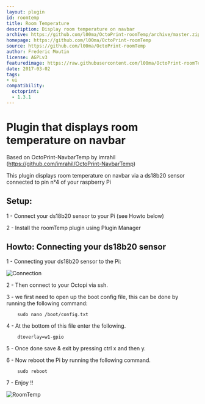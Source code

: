 ```yaml
---
layout: plugin
id: roomtemp
title: Room Temperature
description: Display room temperature on navbar
archive: https://github.com/l00ma/OctoPrint-roomTemp/archive/master.zip
homepage: https://github.com/l00ma/OctoPrint-roomTemp
source: https://github.com/l00ma/OctoPrint-roomTemp
author: Frederic Moutin
license: AGPLv3
featuredimage: https://raw.githubusercontent.com/l00ma/OctoPrint-roomTemp/master/RoomTemp.png
date: 2017-03-02
tags:
- ui
compatibility:
  octoprint:
  - 1.3.1
---
```


# Plugin that displays room temperature on navbar
Based on OctoPrint-NavbarTemp by imrahil (https://github.com/imrahil/OctoPrint-NavbarTemp)

This plugin displays room temperature on navbar via a ds18b20 sensor connected to pin n°4 of your raspberry Pi

## Setup:

1 - Connect your ds18b20 sensor to your Pi (see Howto below)

2 - Install the roomTemp plugin using Plugin Manager

## Howto: Connecting your ds18b20 sensor

1 - Connecting your ds18b20 sensor to the Pi:

![Connection](https://github.com/l00ma/OctoPrint-roomTemp/raw/master/raspberry-pi-ds18b20-connections.png?raw=true) 

2 - Then connect to your Octopi via ssh.

3 - we first need to open up the boot config file, this can be done by running the following command:

		sudo nano /boot/config.txt

4 - At the bottom of this file enter the following.

		dtoverlay=w1-gpio

5 - Once done save & exit by pressing ctrl x and then y. 

6 - Now reboot the Pi by running the following command.

		sudo reboot

7 - Enjoy !!

![RoomTemp](https://github.com/l00ma/OctoPrint-roomTemp/raw/master/RoomTemp.png?raw=true) 
